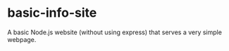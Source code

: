 # basic-info-site

A basic Node.js website (without using express) that serves a very simple webpage.
